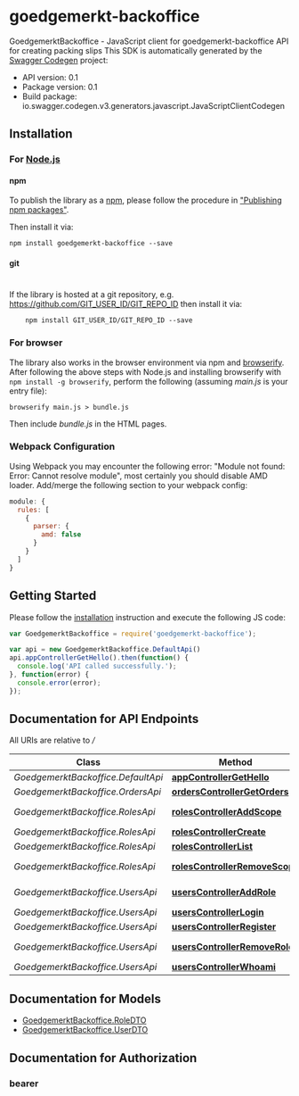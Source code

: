 # goedgemerkt-backoffice

GoedgemerktBackoffice - JavaScript client for goedgemerkt-backoffice
API for creating packing slips
This SDK is automatically generated by the [Swagger Codegen](https://github.com/swagger-api/swagger-codegen) project:

- API version: 0.1
- Package version: 0.1
- Build package: io.swagger.codegen.v3.generators.javascript.JavaScriptClientCodegen

## Installation

### For [Node.js](https://nodejs.org/)

#### npm

To publish the library as a [npm](https://www.npmjs.com/),
please follow the procedure in ["Publishing npm packages"](https://docs.npmjs.com/getting-started/publishing-npm-packages).

Then install it via:

```shell
npm install goedgemerkt-backoffice --save
```

#### git
#
If the library is hosted at a git repository, e.g.
https://github.com/GIT_USER_ID/GIT_REPO_ID
then install it via:

```shell
    npm install GIT_USER_ID/GIT_REPO_ID --save
```

### For browser

The library also works in the browser environment via npm and [browserify](http://browserify.org/). After following
the above steps with Node.js and installing browserify with `npm install -g browserify`,
perform the following (assuming *main.js* is your entry file):

```shell
browserify main.js > bundle.js
```

Then include *bundle.js* in the HTML pages.

### Webpack Configuration

Using Webpack you may encounter the following error: "Module not found: Error:
Cannot resolve module", most certainly you should disable AMD loader. Add/merge
the following section to your webpack config:

```javascript
module: {
  rules: [
    {
      parser: {
        amd: false
      }
    }
  ]
}
```

## Getting Started

Please follow the [installation](#installation) instruction and execute the following JS code:

```javascript
var GoedgemerktBackoffice = require('goedgemerkt-backoffice');

var api = new GoedgemerktBackoffice.DefaultApi()
api.appControllerGetHello().then(function() {
  console.log('API called successfully.');
}, function(error) {
  console.error(error);
});

```

## Documentation for API Endpoints

All URIs are relative to */*

Class | Method | HTTP request | Description
------------ | ------------- | ------------- | -------------
*GoedgemerktBackoffice.DefaultApi* | [**appControllerGetHello**](docs/DefaultApi.md#appControllerGetHello) | **GET** / | 
*GoedgemerktBackoffice.OrdersApi* | [**ordersControllerGetOrders**](docs/OrdersApi.md#ordersControllerGetOrders) | **GET** /orders | 
*GoedgemerktBackoffice.RolesApi* | [**rolesControllerAddScope**](docs/RolesApi.md#rolesControllerAddScope) | **PATCH** /roles/scopes/add | 
*GoedgemerktBackoffice.RolesApi* | [**rolesControllerCreate**](docs/RolesApi.md#rolesControllerCreate) | **POST** /roles | 
*GoedgemerktBackoffice.RolesApi* | [**rolesControllerList**](docs/RolesApi.md#rolesControllerList) | **GET** /roles | 
*GoedgemerktBackoffice.RolesApi* | [**rolesControllerRemoveScope**](docs/RolesApi.md#rolesControllerRemoveScope) | **PATCH** /roles/scopes/remove | 
*GoedgemerktBackoffice.UsersApi* | [**usersControllerAddRole**](docs/UsersApi.md#usersControllerAddRole) | **PATCH** /users/{id}/roles/{role} | 
*GoedgemerktBackoffice.UsersApi* | [**usersControllerLogin**](docs/UsersApi.md#usersControllerLogin) | **POST** /users/login | 
*GoedgemerktBackoffice.UsersApi* | [**usersControllerRegister**](docs/UsersApi.md#usersControllerRegister) | **POST** /users/register | 
*GoedgemerktBackoffice.UsersApi* | [**usersControllerRemoveRole**](docs/UsersApi.md#usersControllerRemoveRole) | **DELETE** /users/{id}/roles/{role} | 
*GoedgemerktBackoffice.UsersApi* | [**usersControllerWhoami**](docs/UsersApi.md#usersControllerWhoami) | **GET** /users/whoami | 

## Documentation for Models

 - [GoedgemerktBackoffice.RoleDTO](docs/RoleDTO.md)
 - [GoedgemerktBackoffice.UserDTO](docs/UserDTO.md)

## Documentation for Authorization


### bearer


